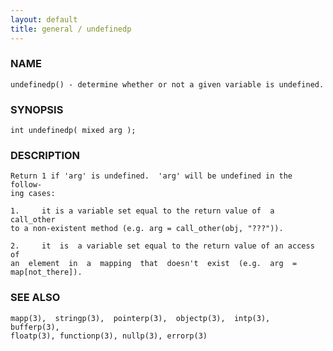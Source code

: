 ```yaml
---
layout: default
title: general / undefinedp
---
```






### NAME
    undefinedp() - determine whether or not a given variable is undefined.


### SYNOPSIS
    int undefinedp( mixed arg );


### DESCRIPTION
    Return 1 if 'arg' is undefined.  'arg' will be undefined in the follow‐
    ing cases:

    1.     it is a variable set equal to the return value of  a  call_other
    to a non-existent method (e.g. arg = call_other(obj, "???")).

    2.     it  is  a variable set equal to the return value of an access of
    an  element  in  a  mapping  that  doesn't  exist  (e.g.  arg  =
    map[not_there]).


### SEE ALSO
    mapp(3),  stringp(3),  pointerp(3),  objectp(3),  intp(3),  bufferp(3),
    floatp(3), functionp(3), nullp(3), errorp(3)



